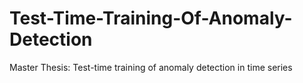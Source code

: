 # Test-Time-Training-Of-Anomaly-Detection
Master Thesis: Test-time training of anomaly detection in time series
